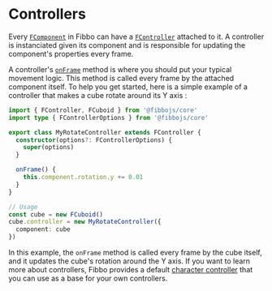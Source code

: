 # Controllers

Every [`FComponent`](/api/core/classes/FComponent) in Fibbo can have a [`FController`](/api/core/classes/FController) attached to it. A controller is instanciated given its component and is responsible for updating the component's properties every frame.

A controller's [`onFrame`](/api/core/classes/FController#onframe) method is where you should put your typical movement logic. This method is called every frame by the attached component itself. To help you get started, here is a simple example of a controller that makes a cube rotate around its Y axis :

```typescript
import { FController, FCuboid } from '@fibbojs/core'
import type { FControllerOptions } from '@fibbojs/core'

export class MyRotateController extends FController {
  constructor(options?: FControllerOptions) {
    super(options)
  }

  onFrame() {
    this.component.rotation.y += 0.01
  }
}

// Usage
const cube = new FCuboid()
cube.controller = new MyRotateController({
  component: cube
})
```

In this example, the `onFrame` method is called every frame by the cube itself, and it updates the cube's rotation around the Y axis.
If you want to learn more about controllers, Fibbo provides a default [character controller](/more/recipes/character-controller) that you can use as a base for your own controllers.
